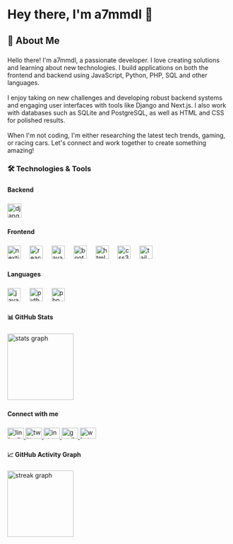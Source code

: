 <h1 align="left">Hey there, I'm a7mmdl 👋</h1>

###

<h2 align="left">🚀 About Me</h2>

###

<p align="left">Hello there! I'm a7mmdl, a passionate developer. I love creating solutions and learning about new technologies. I build applications on both the frontend and backend using JavaScript, Python, PHP, SQL and other languages.<br><br>I enjoy taking on new challenges and developing robust backend systems and engaging user interfaces with tools like Django and Next.js. I also work with databases such as SQLite and PostgreSQL, as well as HTML and CSS for polished results.<br><br>When I'm not coding, I'm either researching the latest tech trends, gaming, or racing cars. Let's connect and work together to create something amazing!</p>

###

<h3 align="left">🛠 Technologies & Tools</h3>

###

<h4 align="left">Backend</h4>

###

<div align="left">
  <img src="https://img.shields.io/badge/Django-092E20?logo=django&logoColor=white&style=for-the-badge" height="32" alt="django logo"  />
</div>

###

<h4 align="left">Frontend</h4>

###

<div align="left">
  <img src="https://img.shields.io/badge/Next.js-000000?logo=nextdotjs&logoColor=white&style=for-the-badge" height="30" alt="nextjs logo"  />
  <img width="12" />
  <img src="https://img.shields.io/badge/React-61DAFB?logo=react&logoColor=black&style=for-the-badge" height="30" alt="react logo"  />
  <img width="12" />
  <img src="https://img.shields.io/badge/JavaScript-F7DF1E?logo=javascript&logoColor=black&style=for-the-badge" height="30" alt="javascript logo"  />
  <img width="12" />
  <img src="https://img.shields.io/badge/Bootstrap-7952B3?logo=bootstrap&logoColor=white&style=for-the-badge" height="30" alt="bootstrap logo"  />
  <img width="12" />
  <img src="https://img.shields.io/badge/HTML5-E34F26?logo=html5&logoColor=white&style=for-the-badge" height="30" alt="html5 logo"  />
  <img width="12" />
  <img src="https://img.shields.io/badge/CSS3-1572B6?logo=css3&logoColor=white&style=for-the-badge" height="30" alt="css3 logo"  />
  <img width="12" />
  <img src="https://img.shields.io/badge/Tailwind CSS-06B6D4?logo=tailwindcss&logoColor=black&style=for-the-badge" height="30" alt="tailwindcss logo"  />
</div>

###

<h4 align="left">Languages</h4>

###

<div align="left">
  <img src="https://cdn.simpleicons.org/javascript/F7DF1E" height="30" alt="javascript logo"  />
  <img width="12" />
  <img src="https://cdn.jsdelivr.net/gh/devicons/devicon/icons/python/python-original.svg" height="30" alt="python logo"  />
  <img width="12" />
  <img src="https://cdn.jsdelivr.net/gh/devicons/devicon/icons/php/php-original.svg" height="30" alt="php logo"  />
</div>

###

<h4 align="left">📊 GitHub Stats</h4>

###

<div align="left">
  <img src="https://github-readme-stats.vercel.app/api?username=a7mmdl&hide_title=false&hide_rank=false&show_icons=true&include_all_commits=true&count_private=true&disable_animations=false&theme=rose_pine&locale=en&hide_border=false&order=1" height="150" alt="stats graph"  />
</div>

###

<h4 align="left">Connect with me</h4>

###

<div align="left">
  <a href="https://www.linkedin.com/in/ahmed-rafi-b40985233/" target="_blank">
    <img src="https://raw.githubusercontent.com/maurodesouza/profile-readme-generator/master/src/assets/icons/social/linkedin/default.svg" width="37" height="25" alt="linkedin logo"  />
  </a>
  <a href="https://twitter.com/A7mmdl_" target="_blank">
    <img src="https://raw.githubusercontent.com/maurodesouza/profile-readme-generator/master/src/assets/icons/social/twitter/default.svg" width="37" height="25" alt="twitter logo"  />
  </a>
  <a href="https://www.instagram.com/a7mmdl_/" target="_blank">
    <img src="https://raw.githubusercontent.com/maurodesouza/profile-readme-generator/master/src/assets/icons/social/instagram/default.svg" width="37" height="25" alt="instagram logo"  />
  </a>
  <a href="mailto:0423rafi@gmail.com" target="_blank">
    <img src="https://raw.githubusercontent.com/maurodesouza/profile-readme-generator/master/src/assets/icons/social/gmail/default.svg" width="37" height="25" alt="gmail logo"  />
  </a>
  <a href="https://wa.me/+971556683794" target="_blank">
    <img src="https://raw.githubusercontent.com/maurodesouza/profile-readme-generator/master/src/assets/icons/social/whatsapp/default.svg" width="37" height="25" alt="whatsapp logo"  />
  </a>
</div>

###

<h4 align="left">📈 GitHub Activity Graph</h4>

###

<div align="left">
  <img src="https://streak-stats.demolab.com?user=a7mmdl&locale=en&mode=daily&theme=rose_pine&hide_border=false&border_radius=5&order=3" height="150" alt="streak graph"  />
</div>

###
